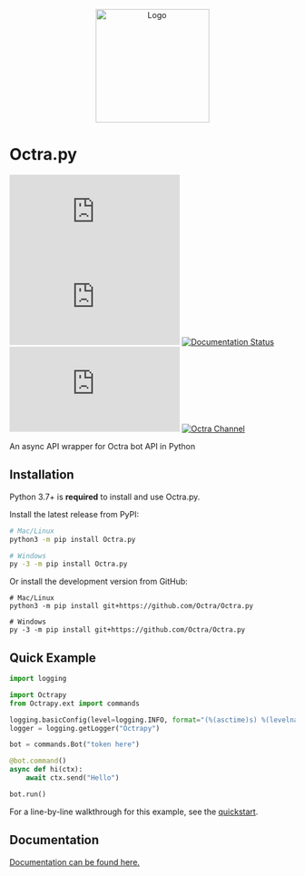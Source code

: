 <p align="center">
<img src="https://raw.githubusercontent.com/Octra/Octra.py/master/docs/icon.png" alt="Logo" title="Octra.py" height="200" width="200"/>
</p>

# Octra.py

[![PyPI](https://img.shields.io/pypi/v/Octra.py)](https://pypi.org/project/Octra.py)
[![PyPI - Python Version](https://img.shields.io/pypi/pyversions/Octra.py)](https://pypi.org/project/Octra.py)
[![Documentation Status](https://readthedocs.org/projects/Octrapy/badge/?version=latest)](https://Octrapy.readthedocs.io/en/latest/?badge=latest)
[![GitHub - License](https://img.shields.io/github/license/Octra/Octra.py)](LICENSE)
[![Octra Channel](https://img.shields.io/badge/Octra-t.me%2Ftpy__updates-0088cc)](https://t.me/tpy_updates)

An async API wrapper for Octra bot API in Python

## Installation

Python 3.7+ is **required** to install and use Octra.py.

Install the latest release from PyPI:

```bash
# Mac/Linux
python3 -m pip install Octra.py

# Windows
py -3 -m pip install Octra.py
```

Or install the development version from GitHub:

```
# Mac/Linux
python3 -m pip install git+https://github.com/Octra/Octra.py

# Windows
py -3 -m pip install git+https://github.com/Octra/Octra.py
```

## Quick Example

```python
import logging

import Octrapy
from Octrapy.ext import commands

logging.basicConfig(level=logging.INFO, format="(%(asctime)s) %(levelname)s %(message)s", datefmt="%m/%d/%y - %H:%M:%S %Z")
logger = logging.getLogger("Octrapy")

bot = commands.Bot("token here")

@bot.command()
async def hi(ctx):
    await ctx.send("Hello")

bot.run()
```

For a line-by-line walkthrough for this example, see the [quickstart](https://Octrapy.readthedocs.io/en/latest/quickstart.html#basic-example).

## Documentation

[Documentation can be found here.](https://Octrapy.readthedocs.io)
